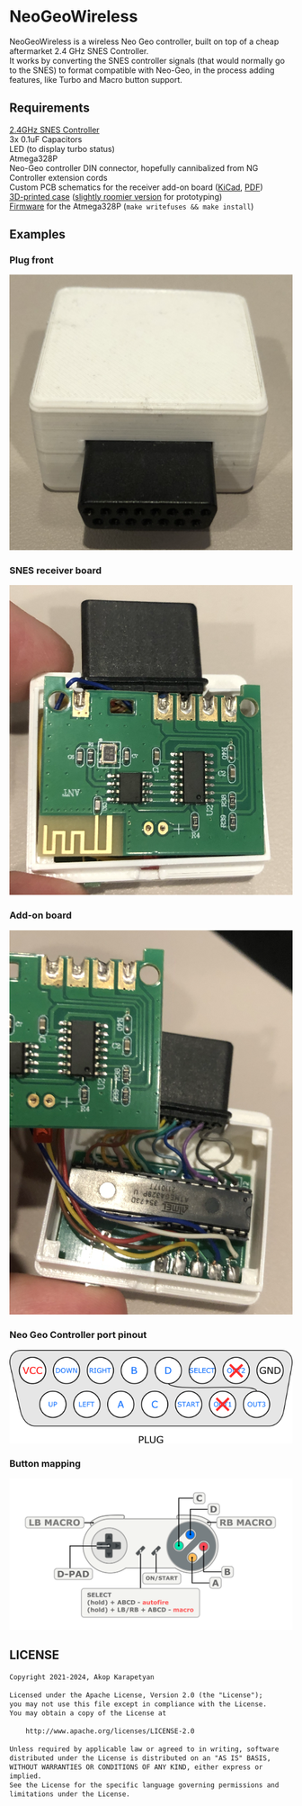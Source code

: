 NeoGeoWireless
====

NeoGeoWireless is a wireless Neo Geo controller, built on top of a cheap
aftermarket 2.4 GHz SNES Controller.  
It works by converting the SNES controller signals (that would normally go to
the SNES) to format compatible with Neo-Geo, in the process adding features,
like Turbo and Macro button support.

## Requirements

[2.4GHz SNES Controller](https://www.amazon.com/gp/product/B09H4826RV/)  
3x 0.1uF Capacitors  
LED (to display turbo status)  
Atmega328P  
Neo-Geo controller DIN connector, hopefully cannibalized from NG Controller
extension cords  
Custom PCB schematics for the receiver add-on board
([KiCad](schematics/rx-snes/), [PDF](docs/schematic.pdf))  
[3D-printed case](stl/NGRcvrSNES.stl) ([slightly roomier version](stl/NGRcvrSNESDev.stl) for prototyping)  
[Firmware](build/) for the Atmega328P (`make writefuses && make install`)  

## Examples

### Plug front

![plug](docs/plug-front.png)  

### SNES receiver board

![plug](docs/snes-receiver.png)  

### Add-on board

![plug](docs/addon-board.png)  

### Neo Geo Controller port pinout

![pinout](docs/PinoutPlug.png)  

### Button mapping
![controls](docs/snes_map.png)

## LICENSE

```
Copyright 2021-2024, Akop Karapetyan

Licensed under the Apache License, Version 2.0 (the "License");
you may not use this file except in compliance with the License.
You may obtain a copy of the License at

    http://www.apache.org/licenses/LICENSE-2.0

Unless required by applicable law or agreed to in writing, software
distributed under the License is distributed on an "AS IS" BASIS,
WITHOUT WARRANTIES OR CONDITIONS OF ANY KIND, either express or implied.
See the License for the specific language governing permissions and
limitations under the License.
```